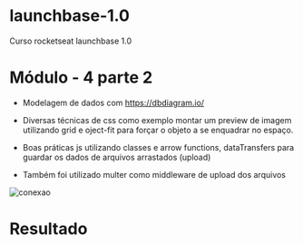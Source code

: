 # launchbase-1.0
Curso rocketseat launchbase 1.0

# Módulo - 4 parte 2

- Modelagem de dados com https://dbdiagram.io/
- Diversas técnicas de css como exemplo montar um preview de imagem utilizando grid e oject-fit para forçar o objeto a se enquadrar no espaço.

- Boas práticas js utilizando classes e arrow functions, dataTransfers para guardar os dados de arquivos arrastados (upload)

- Também foi utilizado multer como middleware de upload dos arquivos

![conexao]()

# Resultado
